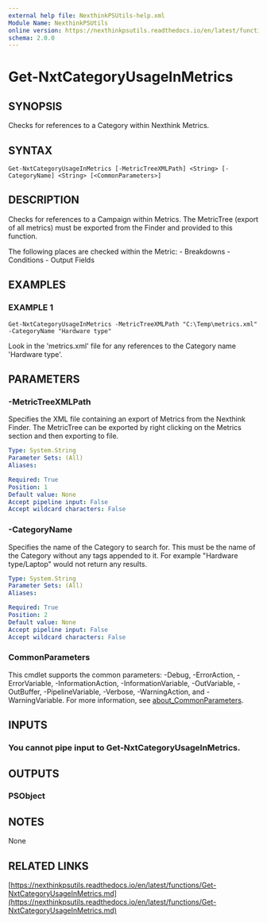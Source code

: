 ```yaml
---
external help file: NexthinkPSUtils-help.xml
Module Name: NexthinkPSUtils
online version: https://nexthinkpsutils.readthedocs.io/en/latest/functions/Get-NxtCategoryUsageInMetrics.md
schema: 2.0.0
---
```


# Get-NxtCategoryUsageInMetrics

## SYNOPSIS
Checks for references to a Category within Nexthink Metrics.

## SYNTAX

```
Get-NxtCategoryUsageInMetrics [-MetricTreeXMLPath] <String> [-CategoryName] <String> [<CommonParameters>]
```

## DESCRIPTION
Checks for references to a Campaign within Metrics.
The MetricTree (export of all metrics) must be exported from the Finder and provided to this function.

The following places are checked within the Metric:
    - Breakdowns
    - Conditions
    - Output Fields

## EXAMPLES

### EXAMPLE 1
```
Get-NxtCategoryUsageInMetrics -MetricTreeXMLPath "C:\Temp\metrics.xml" -CategoryName "Hardware type"
```

Look in the 'metrics.xml' file for any references to the Category name 'Hardware type'.

## PARAMETERS

### -MetricTreeXMLPath
Specifies the XML file containing an export of Metrics from the Nexthink Finder.
The MetricTree can be exported by right clicking on the Metrics section and then exporting to file.

```yaml
Type: System.String
Parameter Sets: (All)
Aliases:

Required: True
Position: 1
Default value: None
Accept pipeline input: False
Accept wildcard characters: False
```

### -CategoryName
Specifies the name of the Category to search for.
This must be the name of the Category without any tags appended to it.
For example "Hardware type/Laptop" would not return any results.

```yaml
Type: System.String
Parameter Sets: (All)
Aliases:

Required: True
Position: 2
Default value: None
Accept pipeline input: False
Accept wildcard characters: False
```

### CommonParameters
This cmdlet supports the common parameters: -Debug, -ErrorAction, -ErrorVariable, -InformationAction, -InformationVariable, -OutVariable, -OutBuffer, -PipelineVariable, -Verbose, -WarningAction, and -WarningVariable. For more information, see [about_CommonParameters](http://go.microsoft.com/fwlink/?LinkID=113216).

## INPUTS

### You cannot pipe input to Get-NxtCategoryUsageInMetrics.
## OUTPUTS

### PSObject
## NOTES
None

## RELATED LINKS

[https://nexthinkpsutils.readthedocs.io/en/latest/functions/Get-NxtCategoryUsageInMetrics.md](https://nexthinkpsutils.readthedocs.io/en/latest/functions/Get-NxtCategoryUsageInMetrics.md)

